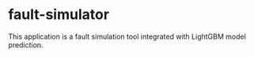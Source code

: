 # fault-simulator
This application is a fault simulation tool integrated with LightGBM model prediction.
